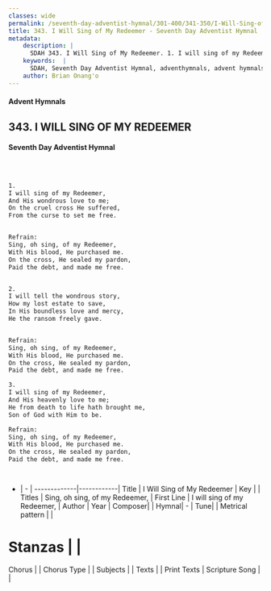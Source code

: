 ```yaml
---
classes: wide
permalink: /seventh-day-adventist-hymnal/301-400/341-350/I-Will-Sing-of-My-Redeemer/
title: 343. I Will Sing of My Redeemer - Seventh Day Adventist Hymnal
metadata:
    description: |
      SDAH 343. I Will Sing of My Redeemer. 1. I will sing of my Redeemer, And His wondrous love to me; On the cruel cross He suffered, From the curse to set me free. 
    keywords:  |
      SDAH, Seventh Day Adventist Hymnal, adventhymnals, advent hymnals, I Will Sing of My Redeemer, I will sing of my Redeemer, ,Sing, oh sing, of my Redeemer,
    author: Brian Onang'o
---
```


#### Advent Hymnals
## 343. I WILL SING OF MY REDEEMER
#### Seventh Day Adventist Hymnal

```txt



1.
I will sing of my Redeemer,
And His wondrous love to me;
On the cruel cross He suffered,
From the curse to set me free.


Refrain:
Sing, oh sing, of my Redeemer,
With His blood, He purchased me.
On the cross, He sealed my pardon,
Paid the debt, and made me free.


2.
I will tell the wondrous story,
How my lost estate to save,
In His boundless love and mercy,
He the ransom freely gave.


Refrain:
Sing, oh sing, of my Redeemer,
With His blood, He purchased me.
On the cross, He sealed my pardon,
Paid the debt, and made me free.

3.
I will sing of my Redeemer,
And His heavenly love to me;
He from death to life hath brought me,
Son of God with Him to be.

Refrain:
Sing, oh sing, of my Redeemer,
With His blood, He purchased me.
On the cross, He sealed my pardon,
Paid the debt, and made me free.




```

- |   -  |
-------------|------------|
Title | I Will Sing of My Redeemer |
Key |  |
Titles | Sing, oh sing, of my Redeemer, |
First Line | I will sing of my Redeemer, |
Author | 
Year | 
Composer|  |
Hymnal|  - |
Tune|  |
Metrical pattern | |
# Stanzas |  |
Chorus |  |
Chorus Type |  |
Subjects |  |
Texts |  |
Print Texts | 
Scripture Song |  |
  
